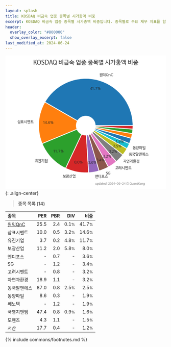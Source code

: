 ```yaml
---
layout: splash
title: KOSDAQ 비금속 업종 종목별 시가총액 비중
excerpt: KOSDAQ 비금속 업종 종목별 시가총액 비중입니다. 종목별로 주요 재무 지표를 함께 표시합니다.
header:
  overlay_color: "#800000"
  show_overlay_excerpt: false
last_modified_at: 2024-06-24
---
```



![KOSDAQ 비금속 업종 종목별 시가총액 비중](/stats/sector/images/kosdaq_업종_비금속_종목.png){: .align-center}


> **종목 목록 (14)**<a id="list"></a>

| **종목** | **PER** | **PBR** | **DIV** | **비중** |
| :------- | ------: | ------: | ------: | -------: |
| [원익QnC](/074600/) | 25.5 | 2.4 | 0.1<small>%</small> | 41.7<small>%</small> |
| 삼표시멘트 | 10.0 | 0.5 | 3.2<small>%</small> | 14.6<small>%</small> |
| 유진기업 | 3.7 | 0.2 | 4.8<small>%</small> | 11.7<small>%</small> |
| 보광산업 | 11.2 | 2.0 | 5.8<small>%</small> | 8.0<small>%</small> |
| 앤디포스 | - | 0.7 | - | 3.6<small>%</small> |
| SG | - | 1.2 | - | 3.4<small>%</small> |
| 고려시멘트 | - | 0.8 | - | 3.2<small>%</small> |
| 자연과환경 | 18.9 | 1.1 | - | 3.2<small>%</small> |
| 동국알앤에스 | 87.0 | 0.8 | 2.5<small>%</small> | 2.5<small>%</small> |
| 동양파일 | 8.6 | 0.3 | - | 1.9<small>%</small> |
| 쎄노텍 | - | 1.2 | - | 1.9<small>%</small> |
| 국영지앤엠 | 47.4 | 0.8 | 0.9<small>%</small> | 1.6<small>%</small> |
| 모헨즈 | 4.3 | 1.1 | - | 1.5<small>%</small> |
| 서산 | 17.7 | 0.4 | - | 1.2<small>%</small> |

{% include commons/footnotes.md %}